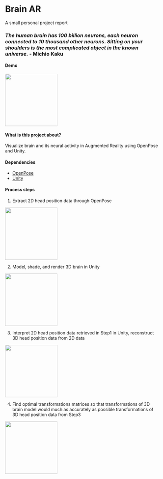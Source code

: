 # Brain AR
 A small personal project report

###  *The human brain has 100 billion neurons, each neuron connected to 10 thousand other neurons. Sitting on your shoulders is the most complicated object in the known universe.* - Michio Kaku

#### Demo
<img src="https://github.com/mishig25/brainAR/raw/master/result-min.gif" height="170">

#### What is this project about?
Visualize brain and its neural activity in Augmented Reality using OpenPose and Unity.

#### Dependencies
* [OpenPose](https://github.com/CMU-Perceptual-Computing-Lab/openpose)
* [Unity](https://unity3d.com/)

#### Process steps
1. Extract 2D head position data through OpenPose
<img src="https://github.com/mishig25/brainAR/raw/master/openpose_demo-min.gif" height="170">

2. Model, shade, and render 3D brain in Unity
<img src="https://github.com/mishig25/brainAR/raw/master/brain_unity-min.gif" height="170">

3. Interpret 2D head position data retrieved in Step1 in Unity, reconstruct 3D head position data from 2D data
<img src="https://github.com/mishig25/brainAR/raw/master/unityOpenpose-min.gif" height="170">

4. Find optimal transformations matrices so that transformations of 3D brain model would much as accurately as possible transformations of 3D head position data from Step3
<img src="https://github.com/mishig25/brainAR/raw/master/result-min.gif" height="170">
